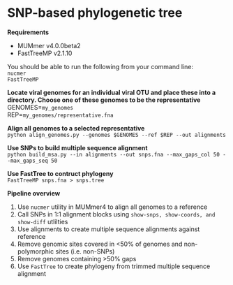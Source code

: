 # SNP-based phylogenetic tree

<b> Requirements </b>  

* MUMmer v4.0.0beta2
* FastTreeMP v2.1.10

You should be able to run the following from your command line:  
`nucmer`  
`FastTreeMP`  

<b> Locate viral genomes for an individual viral OTU and place these into a directory. Choose one of these genomes to be the representative </b>     
GENOMES=`my_genomes`  
REP=`my_genomes/representative.fna`  

<b> Align all genomes to a selected representative </b>  
`python align_genomes.py --genomes $GENOMES --ref $REP --out alignments`  

<b> Use SNPs to build multiple sequence alignment </b>  
`python build_msa.py --in alignments --out snps.fna --max_gaps_col 50 --max_gaps_seq 50`  

<b> Use FastTree to contruct phylogeny </b>  
`FastTreeMP snps.fna > snps.tree`  

<b> Pipeline overview </b>  

1. Use `nucmer` utility in MUMmer4 to align all genomes to a reference
2. Call SNPs in 1:1 alignment blocks using `show-snps, show-coords, and show-diff` utlilties
3. Use alignments to create multiple sequence alignments against reference
4. Remove genomic sites covered in <50% of genomes and non-polymorphic sites (i.e. non-SNPs)
5. Remove genomes containing >50% gaps
6. Use `FastTree` to create phylogeny from trimmed multiple sequence alignment


